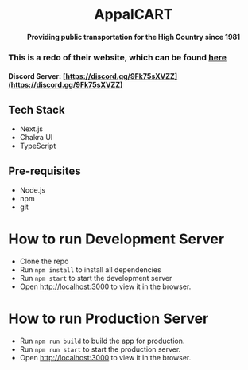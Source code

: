 <div>
<div align="center">
  <br />
<h1>AppalCART</h1>
<h4>Providing public transportation for the High Country since 1981</h4>
</div>

### This is a redo of their website, which can be found [here](https://www.appalcart.com/)

#### Discord Server: [https://discord.gg/9Fk75sXVZZ](https://discord.gg/9Fk75sXVZZ)

## Tech Stack

- Next.js
- Chakra UI
- TypeScript

## Pre-requisites

- Node.js
- npm
- git

# How to run Development Server

- Clone the repo
- Run `npm install` to install all dependencies
- Run `npm start` to start the development server
- Open [http://localhost:3000](http://localhost:3000) to view it in the browser.

# How to run Production Server

- Run `npm run build` to build the app for production.
- Run `npm run start` to start the production server.
- Open [http://localhost:3000](http://localhost:3000) to view it in the browser.

</div>
